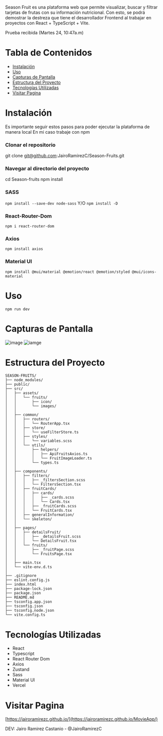 Season Fruit es una plataforma web que permite visualizar, buscar y filtrar tarjetas de frutas con su información nutricional. Con esto, se podrá demostrar la destreza que tiene el desarrollador Frontend al trabajar en proyectos con React + TypeScript + Vite.

Prueba recibida (Martes 24, 10:47a.m)

# Tabla de Contenidos
- [Instalación](#instalación)
- [Uso](#uso)
- [Capturas de Pantalla](#capturas-de-pantalla)
- [Estructura del Proyecto](#estructura-del-proyecto)
- [Tecnologías Utilizadas](#tecnologías-utilizadas)
- [Visitar Pagina](#visitar-pagina)


# Instalación
Es importante seguir estos pasos para poder ejecutar la plataforma de manera local
En mi caso trabaje con npm

### Clonar el repositorio
git clone git@github.com:JairoRamirezC/Season-Fruits.git

### Navegar al directorio del proyecto
cd Season-fruits
npm install

### SASS
```npm install --save-dev node-sass``` Y/O ```npm install -D```

### React-Router-Dom
```npm i react-router-dom```

### Axios
```npm install axios```

### Material UI
```npm install @mui/material @emotion/react @emotion/styled @mui/icons-material```

# Uso
```npm run dev```

# Capturas de Pantalla
![image](image.png)
![iamge](image-1.png)

# Estructura del Proyecto
```plaintext
SEASON-FRUITS/
├── node_modules/
├── public/
├── src/
│   ├── assets/
│   │   └── fruits/
│   │       ├── icon/
│   │       └── images/
│   │
│   ├── common/
│   │   ├── routers/
│   │   │   └── RouterApp.tsx
│   │   ├── store/
│   │   │   └── useFilterStore.ts
│   │   ├── styles/
│   │   │   └── variables.scss
│   │   └── utils/
│   │       ├── helpers/
│   │       │   ├── ApiFruitsAxios.ts
│   │       │   └── FruitImageLoader.ts
│   │       └── types.ts
│   │
│   ├── components/
│   │   ├── filters/
│   │   │   ├── _filtersSection.scss
│   │   │   └── FiltersSection.tsx
│   │   ├── fruitCards/
│   │   │   ├── cards/
│   │   │   │   ├── _cards.scss
│   │   │   │   └── Cards.tsx
│   │   │   ├── _fruitCards.scss
│   │   │   └── FruitCards.tsx
│   │   ├── generalInformation/
│   │   └── skeleton/
│   │
│   ├── pages/
│   │   ├── detailsFruit/
│   │   │   ├── _detailsFruit.scss
│   │   │   └── DetailsFruit.tsx
│   │   └── fruits/
│   │       ├── _fruitPage.scss
│   │       └── FruitsPage.tsx
│   │
│   ├── main.tsx
│   └── vite-env.d.ts
│
├── .gitignore
├── eslint.config.js
├── index.html
├── package-lock.json
├── package.json
├── README.md
├── tsconfig.app.json
├── tsconfig.json
├── tsconfig.node.json
└── vite.config.ts
```
# Tecnologías Utilizadas
- React
- Typescript
- React Router Dom
- Axios
- Zustand
- Sass
- Material UI
- Vercel

# Visitar Pagina
[https://jairoramirezc.github.io/](https://jairoramirezc.github.io/MovieApp/)



DEV: Jairo Ramirez Castanio - @JairoRamirezC
